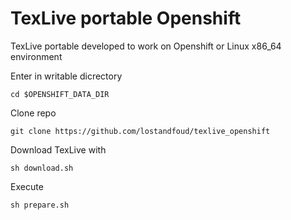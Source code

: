 # TexLive portable Openshift
TexLive portable developed to work on Openshift or Linux x86_64 environment

Enter in writable dicrectory
~~~~~~~~~~~~~~~~
cd $OPENSHIFT_DATA_DIR
~~~~~~~~~~~~~~~~

Clone repo
~~~~~~~~~~~~~~~~
git clone https://github.com/lostandfoud/texlive_openshift
~~~~~~~~~~~~~~~~

Download TexLive with

~~~~~~~~~~~~~~~~
sh download.sh
~~~~~~~~~~~~~~~~

Execute 

~~~~~~~~~~~~~~~~
sh prepare.sh
~~~~~~~~~~~~~~~~
